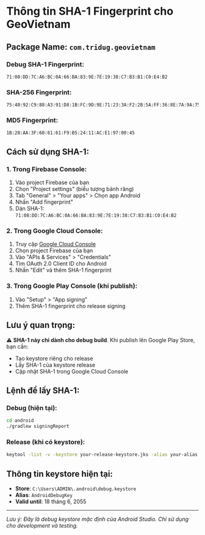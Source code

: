 # Thông tin SHA-1 Fingerprint cho GeoVietnam

## Package Name: `com.tridug.geovietnam`

### Debug SHA-1 Fingerprint:
```
71:08:DD:7C:A6:BC:0A:66:BA:83:9E:7E:19:38:C7:B3:B1:C0:E4:B2
```

### SHA-256 Fingerprint:
```
75:40:92:C9:88:A3:91:D8:1B:FC:9D:9E:71:23:3A:F2:2B:5A:FF:36:8E:7A:9A:75:15:6E:B1:FF:A3:76:B2:A8
```

### MD5 Fingerprint:
```
1B:28:AA:3F:60:61:61:F9:B5:24:11:AC:E1:97:00:45
```

## Cách sử dụng SHA-1:

### 1. Trong Firebase Console:
1. Vào project Firebase của bạn
2. Chọn "Project settings" (biểu tượng bánh răng)
3. Tab "General" > "Your apps" > Chọn app Android
4. Nhấn "Add fingerprint"
5. Dán SHA-1: `71:08:DD:7C:A6:BC:0A:66:BA:83:9E:7E:19:38:C7:B3:B1:C0:E4:B2`

### 2. Trong Google Cloud Console:
1. Truy cập [Google Cloud Console](https://console.cloud.google.com/)
2. Chọn project Firebase của bạn
3. Vào "APIs & Services" > "Credentials"
4. Tìm OAuth 2.0 Client ID cho Android
5. Nhấn "Edit" và thêm SHA-1 fingerprint

### 3. Trong Google Play Console (khi publish):
1. Vào "Setup" > "App signing"
2. Thêm SHA-1 fingerprint cho release signing

## Lưu ý quan trọng:

⚠️ **SHA-1 này chỉ dành cho debug build**. Khi publish lên Google Play Store, bạn cần:
- Tạo keystore riêng cho release
- Lấy SHA-1 của keystore release
- Cập nhật SHA-1 trong Google Cloud Console

## Lệnh để lấy SHA-1:

### Debug (hiện tại):
```bash
cd android
./gradlew signingReport
```

### Release (khi có keystore):
```bash
keytool -list -v -keystore your-release-keystore.jks -alias your-alias
```

## Thông tin keystore hiện tại:
- **Store**: `C:\Users\ADMIN\.android\debug.keystore`
- **Alias**: `AndroidDebugKey`
- **Valid until**: 18 tháng 6, 2055

---
*Lưu ý: Đây là debug keystore mặc định của Android Studio. Chỉ sử dụng cho development và testing.* 